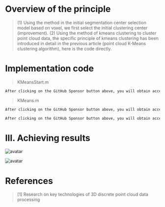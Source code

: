 #  Overview of the principle 

>  (1) Using the method in the initial segmentation center selection model based on voxel, we first select the initial clustering center (improvement). (2) Using the method of kmeans clustering to cluster point cloud data, the specific principle of kmeans clustering has been introduced in detail in the previous article (point cloud K-Means clustering algorithm), here is the code directly. 

#  Implementation code 

>  KMeansStart.m 

 ```python  
After clicking on the GitHub Sponsor button above, you will obtain access permissions to my private code repository ( https://github.com/slowlon/my_code_bar ) to view this blog code. By searching the code number of this blog, you can find the code you need, code number is: 202402030957408968
 ```  
>  KMeans.m 

 ```python  
After clicking on the GitHub Sponsor button above, you will obtain access permissions to my private code repository ( https://github.com/slowlon/my_code_bar ) to view this blog code. By searching the code number of this blog, you can find the code you need, code number is: 202402030957408968
 ```  
> 

 ```python  
After clicking on the GitHub Sponsor button above, you will obtain access permissions to my private code repository ( https://github.com/slowlon/my_code_bar ) to view this blog code. By searching the code number of this blog, you can find the code you need, code number is: 202402030957408968
 ```  
#  III. Achieving results 

![avatar]( 037143822f2f45f3a081d70da0e833a1.png) 

![avatar]( 5450531ca7bc4b83b69f8bf2e85a2e67.png) 

#  References 

>  [1] Research on key technologies of 3D discrete point cloud data processing 


